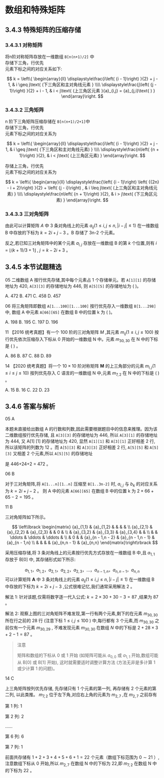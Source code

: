 # 数组和特殊矩阵

## 3.4.3 特殊矩阵的压缩存储

### 3.4.3.1 对称矩阵

将n阶对称矩阵存放在一维数组 `B[n(n+1)/2]` 中  
存储下三角，行优先  
元素下标之间的对应关系如下:

$$
k = \left\{  \begin{array}{ll} \displaystyle\frac{i\left( {i - 1}\right) }{2} + j - 1, & i \geq  j\text{ (下三角区和主对角线元素 } \\\\  \displaystyle\frac{j\left( {j - 1}\right) }{2} + i - 1, & i < j\text{ (上三角区元素 }{a}_{i,j} = {a}_{j,i}\text{ ) } \end{array}\right.
$$

### 3.4.3.2 三角矩阵

n 阶下三角矩阵压缩存储在 `B[n(n+1)/2+1]`中  
存储下三角，行优先  
元素下标之间的对应关系为

$$
k = \left\{  \begin{array}{ll} \displaystyle\frac{i\left( {i - 1}\right) }{2} + j - 1, & i \geq  j\text{ (下三角区和主对角线元素) } \\\\ \displaystyle\frac{n\left( {n + 1}\right) }{2}, & i < j\text{ (上三角区元素) } \end{array}\right.
$$

存储上三角，行优先  
元素下标之间的对应关系为

$$
k = \left\{  \begin{array}{ll} \displaystyle\frac{\left( {i - 1}\right) \left( {{2n} - i + 2}\right) }{2} + \left( {j - i}\right) , & i \leq  j\text{ (上三角区和主对角线元素) } \\\\  \displaystyle\frac{n\left( {n + 1}\right) }{2}, & i > j\text{ (下三角区元素) } \end{array}\right.
$$

### 3.4.3.3 三对角矩阵

由此可以计算矩阵 $A$ 中 3 条对角线上的元素 ${a}_{ij}\left( {1 \leq  i,j \leq  n,\left| {i - j}\right|  \leq  1}\right)$ 在一维数组 $\mathrm{B}$ 中存放的下标为 $k = {2i} + j - 3$ 。B 存储了 3n-2 个元素。

反之,若已知三对角矩阵中的某个元素 ${a}_{i,j}$ 存放在一维数组 $\mathrm{B}$ 的第 $k$ 个位置,则有 $i = \lfloor \left( {k + 1}\right) /3 + 1\rfloor$ , $j = k - {2i} + 3$ 。

## 3.4.5 本节试题精选

05 二维数组 A 按行优先存储,其中每个元素占 1 个存储单元。若 `A[1][1]` 的存储地址为
420, `A[3][3]` 的存储地址为 446, 则 `A[5][5]` 的存储地址为 ( )。

A. 472 B. 471 C. 458 D. 457

06 将三角矩阵即数组 `A[1...100][1...100]` 按行优先存入一维数组 `B[1...298]` 中, 数组 A 中元素 `A[66][65]` 在数组 B 中的位置 k 为 ( )。

A. 198 B. 195 C. 197 D. 196

11 【2016 统考真题】有一个 100 阶的三对角矩阵 $M$ ,其元素 ${m}_{ij}\left( {1 \leq  i,j \leq  {100}}\right)$ 按行优先依次压缩存入下标从 0 开始的一维数组 $\mathrm{N}$ 中。元素 ${m}_{{30},{30}}$ 在 $\mathrm{N}$ 中的下标是 ( ) 。

A. 86 B. 87 C. 88 D. 89

14 【2020 统考真题】将一个 ${10} \times  {10}$ 阶对称矩阵 $\mathbf{M}$ 的上三角部分的元素 ${m}_{i,j}\left( {1 \leq  i \leq  j \leq  {10}}\right)$ 按列优先存入 $\mathrm{C}$ 语言的一维数组 $\mathrm{N}$ 中,元素 ${m}_{7,2}$ 在 $\mathrm{N}$ 中的下标是 $\left( \;\right)$ 。

A. 15 B. 16 C. 22 D. 23

## 3.4.6 答案与解析

05 A

本题未直接给出数组 A 的行数和列数,因此需要根据题目中的信息来推理。因为该二维数组按行优先存储, 且 `A[3][3]` 的存储地址为 446, 所以 `A[3][1]` 的存储地址为 444, 又 A[1] [1] 的存储地址为 420, 显然 `A[1][1]` 和 `A[3][1]` 正好相差 2 行, 所以该矩阵的列数为 12 。而 `A[5][3]` 和 `A[3][3]` 正好相差 2 行, `A[5][5]` 和 `A[5][3]` 又相差 2 个元素,所以 `A[5][5]` 的存储地址

是 446+24+2 = 472 。

06 B

对于三对角矩阵,将 `A[1...n][1..n]` 压缩至 `B[1..3n-2]` 时, ${a}_{i,j}$ 与 ${b}_{k}$ 的对应关系为 $k = {2i} + j - 2$ 。 则 A 中的元素 `A[66][65]` 在数组 B 中的位置 k 为 $2 \times  {66} + {65} - 2 = {195}$ 。

11 B

三对角矩阵如下所示。

$$
\left\lbrack  \begin{matrix} {a}_{1,1} & {a}_{1,2} & & & & \\  {a}_{2,1} & {a}_{2,2} & {a}_{2,3} & & 0 & \\   & {a}_{3,2} & {a}_{3,3} & {a}_{3,4} & & \\   & &  \ddots  &  \ddots  &  \ddots  & \\   & 0 & & {a}_{n - 1,n - 2} & {a}_{n - 1,n - 1} & {a}_{n - 1,n} \\   & & & & {a}_{n,n - 1} & {a}_{n,n} \end{matrix}\right\rbrack  
$$

采用压缩存储,将 3 条对角线上的元素按行优先方式存放在一维数组 $\mathrm{B}$ 中,且 ${a}_{1,1}$ 存放于 $\mathrm{B}\left\lbrack  0\right\rbrack$ 中, 其存储形式如下所示:

$$
a_{1,1} ， a_{1,2} ，a_{2,1} ，a_{2,2}， a_{2,3}， \dots ， a_{n-1,n}， a_{n,n-1}， a_{n,n}
$$
可以计算矩阵 $\mathbf{A}$ 中 3 条对角线上的元素 ${a}_{ij}\left( {1 \leq  i,j \leq  n,\left| {i - j}\right|  \leq  1}\right)$ 在一维数组 $\mathrm{B}$ 中存放的下标为 $k = {2i} + j - 3$ ,公式很难记忆,我们通常采用解法 2 。

解法 1: 针对该题,仅需将数字逐一代入公式: $k = 2 \times  {30} + {30} - 3 = {87}$ ,结果为 87 。

解法 2: 观察上图的三对角矩阵不难发现,第一行有两个元素,剩下的在元素 ${m}_{{30},{30}}$ 所在行之前的 28 行 (注意下标 $1 \leq  i,j \leq  {100}$ ) 中,每行都有 3 个元素,而 ${m}_{{30},{30}}$ 之前仅有一个元素 ${m}_{{30},{29}}$ , 不难发现元素 ${m}_{{30},{30}}$ 在数组 $N$ 中的下标是 $2 + {28} \times  3 + 2 - 1 = {87}$ 。

> 注意
>
> 矩阵和数组的下标从 0 或 1 开始 (如矩阵可能从 ${a}_{0,0}$ 或 ${a}_{1,1}$ 开始,数组可能从 B[0] 或 B[1] 开始), 这时就需要适时调整计算方法 (方法无非是多计算 1 或少计算 1 的问题)。

14 C

上三角矩阵按列优先存储, 先存储只有 1 个元素的第一列, 再存储有 2 个元素的第二列, 以此类推。 ${m}_{7,2}$ 位于左下角,对应右上角的元素为 ${m}_{2,7}$ ,在 ${m}_{2,7}$ 之前存有

第 1 列: 1

第 2 列: 2

$\ldots \ldots$

第 6 列: 6

第 7 列: 1

前面共存储有 $1 + 2 + 3 + 4 + 5 + 6 + 1 = {22}$ 个元素（数组下标范围为 $0 \sim  {21}$ ）,注意数组下标从 0 开始,所以 ${m}_{2,7}$ 在数组 $\mathrm{N}$ 中的下标为 22,即 ${m}_{7,2}$ 在数组 $\mathrm{N}$ 中的下标为 22 。
